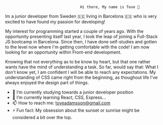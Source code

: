                                       Hi there, My name is Tove 👋 
Im a junior developer from Sweden 🇸🇪 living in Barcelona 🇪🇸 who is very excited to have found my passion for developing!

My interest for programming started a couple of years ago. With the opportunity presenting itself last year, I took the leap of joining a Full-Stack JS bootcamp in Barcelona. Since then, I have done self-studies and gotten to the level now where I'm getting comfortable with the code!
I am now looking for an opportunity within Front-end development. 

Knowing that not everything as to be know by heart, but that one rather wants have the mind of understanding a task. 
So far, would say that:
What I don't know yet, I am confident I will be able to reach any expectations. 
My understanding of CSS came right from the beginning, as thoughout life I've always enjoyed the design part of things.

- 🔭 I’m currently studying towards a junior developer position
- 🌱 I’m currently learning React, CSS, Express...
- 📫 How to reach me: toveadamsson@gmail.com
- ⚡ Fun fact: My obsession about the sunset or sunrise might be considered a bit over the top.
